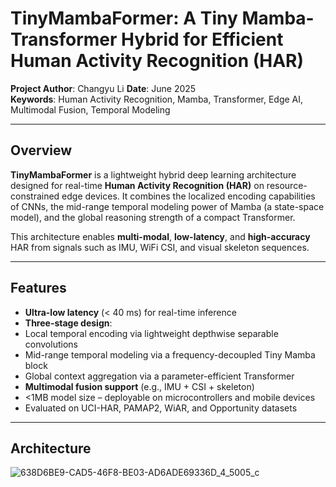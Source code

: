 # TinyMambaFormer: A Tiny Mamba-Transformer Hybrid for Efficient Human Activity Recognition (HAR)

**Project Author**: Changyu Li
**Date**: June 2025  
**Keywords**: Human Activity Recognition, Mamba, Transformer, Edge AI, Multimodal Fusion, Temporal Modeling

---

##  Overview

**TinyMambaFormer** is a lightweight hybrid deep learning architecture designed for real-time **Human Activity Recognition (HAR)** on resource-constrained edge devices. It combines the localized encoding capabilities of CNNs, the mid-range temporal modeling power of Mamba (a state-space model), and the global reasoning strength of a compact Transformer.

This architecture enables **multi-modal**, **low-latency**, and **high-accuracy** HAR from signals such as IMU, WiFi CSI, and visual skeleton sequences.

---

##  Features

-  **Ultra-low latency** (< 40 ms) for real-time inference  
-  **Three-stage design**:
  - Local temporal encoding via lightweight depthwise separable convolutions
  - Mid-range temporal modeling via a frequency-decoupled Tiny Mamba block
  - Global context aggregation via a parameter-efficient Transformer
-  **Multimodal fusion support** (e.g., IMU + CSI + skeleton)
- <1MB model size – deployable on microcontrollers and mobile devices  
-  Evaluated on UCI-HAR, PAMAP2, WiAR, and Opportunity datasets

---

##  Architecture

![638D6BE9-CAD5-46F8-BE03-AD6ADE69336D_4_5005_c](https://github.com/user-attachments/assets/577e2b9c-87b2-4ee0-a2a5-35b4924f2496)
